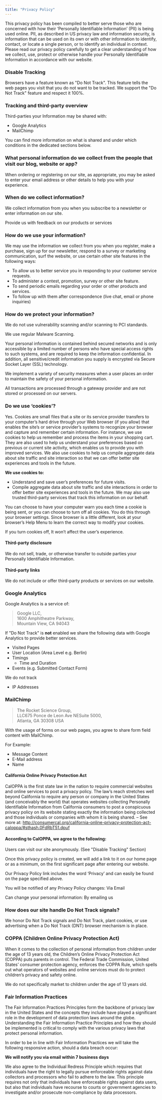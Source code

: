 ```yaml
---
title: "Privacy Policy"
---
```


This privacy policy has been compiled to better serve those who are concerned with how their ‘Personally Identifiable Information’ (PII) is being used online. PII, as described in US privacy law and information security, is information that can be used on its own or with other information to identify, contact, or locate a single person, or to identify an individual in context. Please read our privacy policy carefully to get a clear understanding of how we collect, use, protect or otherwise handle your Personally Identifiable Information in accordance with our website.

### Disable Tracking

Browsers have a feature known as "Do Not Track". This feature tells the web pages you visit that you do not want to be tracked. We support the "Do Not Track" feature and respect it 100%.

### Tracking and third-party overview

Third-parties your Information may be shared with:

- Google Analytics
- MailChimp

You can find more information on what is shared and under which conditions in the dedicated sections below.

### What personal information do we collect from the people that visit our blog, website or app?

When ordering or registering on our site, as appropriate, you may be asked to enter your email address or other details to help you with your experience.

### When do we collect information?

We collect information from you when you subscribe to a newsletter or enter information on our site.

Provide us with feedback on our products or services

### How do we use your information?

We may use the information we collect from you when you register, make a purchase, sign up for our newsletter, respond to a survey or marketing communication, surf the website, or use certain other site features in the following ways:

- To allow us to better service you in responding to your customer service requests.
- To administer a contest, promotion, survey or other site feature.
- To send periodic emails regarding your order or other products and services.
- To follow up with them after correspondence (live chat, email or phone inquiries)

### How do we protect your information?

We do not use vulnerability scanning and/or scanning to PCI standards.

We use regular Malware Scanning.

Your personal information is contained behind secured networks and is only accessible by a limited number of persons who have special access rights to such systems, and are required to keep the information confidential. In addition, all sensitive/credit information you supply is encrypted via Secure Socket Layer (SSL) technology.

We implement a variety of security measures when a user places an order to maintain the safety of your personal information.

All transactions are processed through a gateway provider and are not stored or processed on our servers.

### Do we use ‘cookies’?

Yes. Cookies are small files that a site or its service provider transfers to your computer’s hard drive through your Web browser (if you allow) that enables the site’s or service provider’s systems to recognize your browser and capture and remember certain information. For instance, we use cookies to help us remember and process the items in your shopping cart. They are also used to help us understand your preferences based on previous or current site activity, which enables us to provide you with improved services. We also use cookies to help us compile aggregate data about site traffic and site interaction so that we can offer better site experiences and tools in the future.

**We use cookies to:**

- Understand and save user’s preferences for future visits.
- Compile aggregate data about site traffic and site interactions in order to offer better site experiences and tools in the future. We may also use trusted third-party services that track this information on our behalf.

You can choose to have your computer warn you each time a cookie is being sent, or you can choose to turn off all cookies. You do this through your browser settings. Since browser is a little different, look at your browser’s Help Menu to learn the correct way to modify your cookies.

If you turn cookies off, It won’t affect the user’s experience.

#### Third-party disclosure

We do not sell, trade, or otherwise transfer to outside parties your Personally Identifiable Information.

#### Third-party links

We do not include or offer third-party products or services on our website.

### Google Analytics

Google Analytics is a service of:

> Google LLC, <br>
> 1600 Amphitheatre Parkway, <br>
> Mountain View, CA 94043 <br>

If "Do Not Track" is **not** enabled we share the following data with Google Analytics to provide better services.

- Visited Pages
- User Location (Area Level e.g. Berlin)
- Timings
  - Time and Duration
- Events (e.g. Submitted Contact Form)

We do not track

- IP Addresses

### MailChimp

> The Rocket Science Group, <br>
> LLC675 Ponce de Leon Ave NESuite 5000, <br>
> Atlanta, GA 30308 USA <br>

With the usage of forms on our web pages, you agree to share form field content with MailChimp.

For Example:

- Message Content
- E-Mail address
- Name

#### California Online Privacy Protection Act

CalOPPA is the first state law in the nation to require commercial websites and online services to post a privacy policy. The law’s reach stretches well beyond California to require any person or company in the United States (and conceivably the world) that operates websites collecting Personally Identifiable Information from California consumers to post a conspicuous privacy policy on its website stating exactly the information being collected and those individuals or companies with whom it is being shared. – See more at: http://consumercal.org/california-online-privacy-protection-act-caloppa/#sthash.0FdRbT51.dpuf

#### According to CalOPPA, we agree to the following:

Users can visit our site anonymously. (See "Disable Tracking" Section)

Once this privacy policy is created, we will add a link to it on our home page or as a minimum, on the first significant page after entering our website.

Our Privacy Policy link includes the word ‘Privacy’ and can easily be found on the page specified above.

You will be notified of any Privacy Policy changes: Via Email

Can change your personal information: By emailing us

### How does our site handle Do Not Track signals?

We honor Do Not Track signals and Do Not Track, plant cookies, or use advertising when a Do Not Track (DNT) browser mechanism is in place.

### COPPA (Children Online Privacy Protection Act)

When it comes to the collection of personal information from children under the age of 13 years old, the Children’s Online Privacy Protection Act (COPPA) puts parents in control. The Federal Trade Commission, United States’ consumer protection agency, enforces the COPPA Rule, which spells out what operators of websites and online services must do to protect children’s privacy and safety online.

We do not specifically market to children under the age of 13 years old.

### Fair Information Practices

The Fair Information Practices Principles form the backbone of privacy law in the United States and the concepts they include have played a significant role in the development of data protection laws around the globe. Understanding the Fair Information Practice Principles and how they should be implemented is critical to comply with the various privacy laws that protect personal information.

In order to be in line with Fair Information Practices we will take the following responsive action, should a data breach occur:

**We will notify you via email within 7 business days**

We also agree to the Individual Redress Principle which requires that individuals have the right to legally pursue enforceable rights against data collectors and processors who fail to adhere to the law. This principle requires not only that individuals have enforceable rights against data users, but also that individuals have recourse to courts or government agencies to investigate and/or prosecute non-compliance by data processors.
